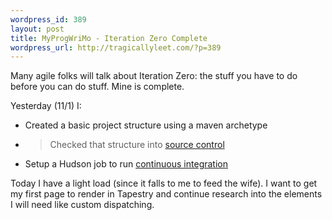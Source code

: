 ```yaml
--- 
wordpress_id: 389
layout: post
title: MyProgWriMo - Iteration Zero Complete
wordpress_url: http://tragicallyleet.com/?p=389
---
```

Many agile folks will talk about Iteration Zero: the stuff you have to do before you can do stuff. Mine is complete.

Yesterday (11/1) I:

- Created a basic project structure using a maven archetype
- >Checked that structure into [source control](http://github.com/jhulten/autoblog)
- Setup a Hudson job to run [continuous integration](http://hudson.automatedlabs.com/hudson/job/autoblog/)

Today I have a light load (since it falls to me to feed the wife). I want to get my first page to render in Tapestry and continue research into the elements I will need like custom dispatching.
